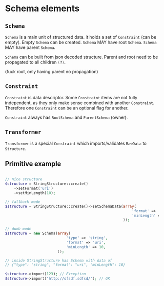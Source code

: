 # Schema elements

## `Schema`

`Schema` is a main unit of structured data. 
It holds a set of `Constraint` (can be empty).
Empty `Schema` can be created.
`Schema` MAY have root `Schema`.
`Schema` MAY have parent `Schema`.

`Schema` can be built from json decoded structure.
Parent and root need to be propagated to all children `(?)`.

(fuck root, only having parent no propagation)


## `Constraint`

`Constraint` is data descriptor. Some `Constraint` items are not fully 
independent, as they only make sense combined with another `Constraint`.
Therefore one `Constraint` can be an optional flag for another.

`Constraint` always has `RootSchema` and `ParentSchema` (owner).

## `Transformer`

`Transformer` is a special `Constraint` which imports/validates 
`RawData` to `Structure`.

## Primitive example

```php

// nice structure
$structure = StringStructure::create()
    ->setFormat('uri')
    ->setMinLength(10);

// fallback mode
$structure = StringStructure::create()->setSchemaData(array(
                                                          'format' => 'uri',
                                                          'minLength' => 10,
                                                      ));

// dumb mode
$structure = new Schema(array(
                            'type' => 'string',
                            'format' => 'uri',
                            'minLength' => 10,
                        ));

// inside StringStructure has Schema with data of
// {"type": "string", "format": "uri", "minLength": 10}
    
$structure->import(123); // Exception
$structure->import('http://sfsdf.sdfsd/'); // OK
```
